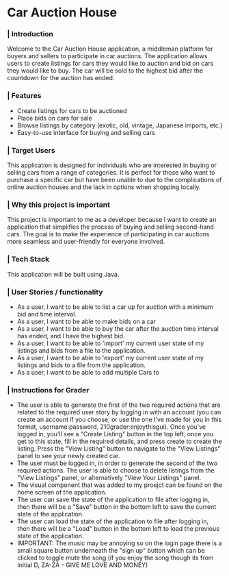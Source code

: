 # Car Auction House

### | **Introduction**
Welcome to the Car Auction House application, a middleman platform for buyers and sellers to participate in car auctions. 
The application allows users to create listings for cars they would like to auction and bid on cars they would like to buy. The car will be sold to the highest bid after the countdown for the auction has ended.

### | **Features**
- Create listings for cars to be auctioned
- Place bids on cars for sale
- Browse listings by category (exotic, old, vintage, Japanese imports, etc.)
- Easy-to-use interface for buying and selling cars

### | **Target Users**
This application is designed for individuals who are interested in buying or selling cars from a range of categories. It is perfect for those who want to purchase a specific car but have been unable to due to the complications of online auction houses and the lack in
options when shopping locally.

### | **Why this project is important**
This project is important to me as a developer because I want to create an application that simplifies the process of buying and selling second-hand cars. The goal is to make the experience of participating in car auctions more seamless and user-friendly for everyone involved.

### | **Tech Stack**
This application will be built using Java.

### | **User Stories / functionality**
- As a user, I want to be able to list a car up for auction with a minimum bid and time interval.
- As a user, I want to be able to make bids on a car
- As a user, I want to be able to buy the car after the auction time interval has ended, and I have the highest bid.
- As a user, I want to be able to 'import' my current user state of my listings and bids from a file to the application.
- As a user, I want to be able to 'export' my current user state of my listings and bids to a file from the application.
- As a user, I want to be able to add multiple Cars to 

### | **Instructions for Grader** 
- The user is able to generate the first of the two required actions that are related to the required user story by logging in with an account (you can create an account if you choose, or use the one I've made for you in this format, username:password, 210grader:enjoythisgui). Once you've logged in, you'll see a "Create Listing" button in the top left, once you get to this state, fill in the required details, and press create to create the listing. Press the "View Listing" button to navigate to the "View Listings" panel to see your newly created car.
- The user must be logged in, in order to generate the second of the two required actions. The user is able to choose to delete listings from the "View Listings" panel, or alternatively "View Your Listings" panel.
- The visual component that was added to my proejct can be found on the home screen of the application.
- The user can save the state of the application to file after logging in, then there will be a "Save" button in the bottom left to save the current state of the application.
- The user can load the state of the application to file after logging in, then there will be a "Load" button in the bottom left to load the previous state of the application.
- IMPORTANT: The music may be annoying so on the login page there is a small square button underneath the "sign up" button which can be clicked to toggle mute the song (if you enjoy the song though its from Initial D, ZA-ZA - GIVE ME LOVE AND MONEY)
